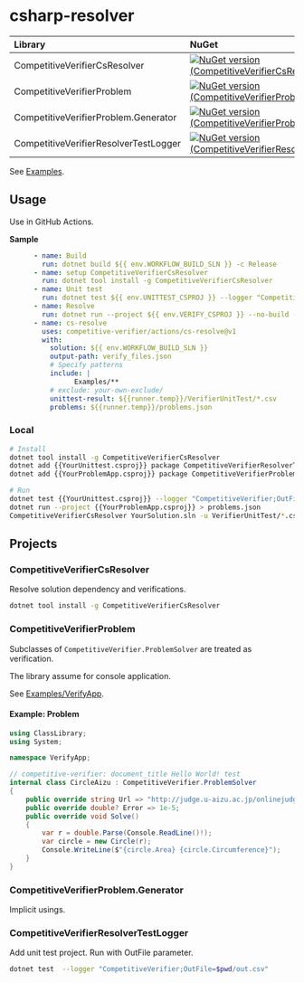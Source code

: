 # csharp-resolver

|Library|NuGet|
|:---|:---|
|CompetitiveVerifierCsResolver|[![NuGet version (CompetitiveVerifierCsResolver)](https://img.shields.io/nuget/v/CompetitiveVerifierCsResolver.svg?style=flat-square)](https://www.nuget.org/packages/CompetitiveVerifierCsResolver/)|
|CompetitiveVerifierProblem|[![NuGet version (CompetitiveVerifierProblem)](https://img.shields.io/nuget/v/CompetitiveVerifierProblem.svg?style=flat-square)](https://www.nuget.org/packages/CompetitiveVerifierProblem/)|
|CompetitiveVerifierProblem.Generator|[![NuGet version (CompetitiveVerifierProblem.Generator)](https://img.shields.io/nuget/v/CompetitiveVerifierProblem.Generator.svg?style=flat-square)](https://www.nuget.org/packages/CompetitiveVerifierProblem.Generator/)|
|CompetitiveVerifierResolverTestLogger|[![NuGet version (CompetitiveVerifierResolverTestLogger)](https://img.shields.io/nuget/v/CompetitiveVerifierResolverTestLogger.svg?style=flat-square)](https://www.nuget.org/packages/CompetitiveVerifierResolverTestLogger/)|


See [Examples](Examples).

## Usage

Use in GitHub Actions.

**Sample**

```yaml
      - name: Build
        run: dotnet build ${{ env.WORKFLOW_BUILD_SLN }} -c Release
      - name: setup CompetitiveVerifierCsResolver
        run: dotnet tool install -g CompetitiveVerifierCsResolver
      - name: Unit test
        run: dotnet test ${{ env.UNITTEST_CSPROJ }} --logger "CompetitiveVerifier;OutDirectory=${{runner.temp}}/VerifierUnitTest" --no-build  -c Release
      - name: Resolve
        run: dotnet run --project ${{ env.VERIFY_CSPROJ }} --no-build -c Release | tee ${{runner.temp}}/problems.json
      - name: cs-resolve
        uses: competitive-verifier/actions/cs-resolve@v1
        with:
          solution: ${{ env.WORKFLOW_BUILD_SLN }}
          output-path: verify_files.json
          # Specify patterns
          include: |
                Examples/**
          # exclude: your-own-exclude/
          unittest-result: ${{runner.temp}}/VerifierUnitTest/*.csv
          problems: ${{runner.temp}}/problems.json
```

### Local

```sh
# Install
dotnet tool install -g CompetitiveVerifierCsResolver
dotnet add {{YourUnittest.csproj}} package CompetitiveVerifierResolverTestLogger
dotnet add {{YourProblemApp.csproj}} package CompetitiveVerifierProblem

# Run
dotnet test {{YourUnittest.csproj}} --logger "CompetitiveVerifier;OutFile=$pwd/VerifierUnitTest"
dotnet run --project {{YourProblemApp.csproj}} > problems.json
CompetitiveVerifierCsResolver YourSolution.sln -u VerifierUnitTest/*.csv -p problems.json
```

## Projects
### CompetitiveVerifierCsResolver
Resolve solution dependency and verifications.

```sh
dotnet tool install -g CompetitiveVerifierCsResolver
```

### CompetitiveVerifierProblem

Subclasses of `CompetitiveVerifier.ProblemSolver` are treated as verification.

The library assume for console application.

See [Examples/VerifyApp](Examples/VerifyApp).

#### Example: Problem

```cs
using ClassLibrary;
using System;

namespace VerifyApp;

// competitive-verifier: document_title Hello World! test
internal class CircleAizu : CompetitiveVerifier.ProblemSolver
{
    public override string Url => "http://judge.u-aizu.ac.jp/onlinejudge/description.jsp?id=ITP1_4_B";
    public override double? Error => 1e-5;
    public override void Solve()
    {
        var r = double.Parse(Console.ReadLine()!);
        var circle = new Circle(r);
        Console.WriteLine($"{circle.Area} {circle.Circumference}");
    }
}
```

### CompetitiveVerifierProblem.Generator

Implicit usings.

### CompetitiveVerifierResolverTestLogger

Add unit test project.
Run with OutFile parameter.

```sh
dotnet test  --logger "CompetitiveVerifier;OutFile=$pwd/out.csv"
```
